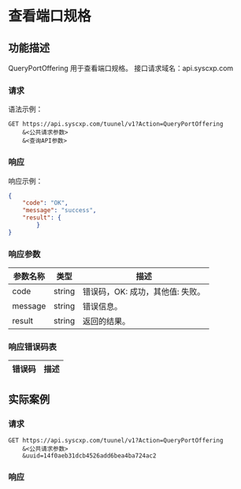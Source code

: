 # 查看端口规格

## 功能描述

QueryPortOffering 用于查看端口规格。
接口请求域名：api.syscxp.com

### 请求

语法示例：
```http request
GET https://api.syscxp.com/tuunel/v1?Action=QueryPortOffering
    &<公共请求参数>
    &<查询API参数>
```

### 响应

响应示例：
```json
{
    "code": "OK",
    "message": "success",
    "result": {
        }
}
```
### 响应参数

|参数名称|类型|描述|
|---|---|---|
|code|string|错误码，OK: 成功，其他值: 失败。|
|message|string|错误信息。|
|result|string|返回的结果。|

### 响应错误码表

|错误码|描述|
|---|---|

## 实际案例

### 请求
```http request
GET https://api.syscxp.com/tuunel/v1?Action=QueryPortOffering
    &<公共请求参数>
    &uuid=14f0aeb31dcb4526add6bea4ba724ac2
```

### 响应
```json
```

